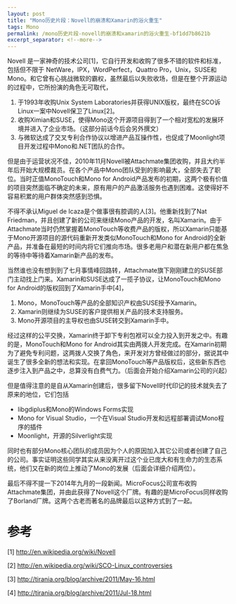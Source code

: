 ```yaml
---
layout: post
title: "Mono历史片段：Novell的崩溃和Xamarin的浴火重生"
tags: Mono
permalink: /mono历史片段-novell的崩溃和xamarin的浴火重生-bf1dd7b8621b
excerpt_separator: <!--more-->
---
```


Novell 是一家神奇的技术公司[1]，它自行开发和收购了很多不错的软件和标准，包括但不限于 NetWare，IPX，WordPerfect，Quattro Pro，Unix，SUSE和Mono。和它曾有心挑战微软的霸权，虽然最后以失败收场，但是在整个开源运动的过程中，它所扮演的角色无可取代，

1. 于1993年收购Unix System Laboratories并获得UNIX版权，最终在SCO诉Linux一案中Novell保卫了Linux[2]。
1. 收购Ximian和SUSE，使得Mono这个开源项目得到了一个相对宽松的发展环境并进入了企业市场。（这部分前话今后会另外撰文）
1. 与微软达成了交叉专利合作协议以增进产品互操作性，也促成了Moonlight项目开发过程中Mono和.NET团队的合作。

但是由于运营状况不佳，2010年11月Novell被Attachmate集团收购，并且大约半年后开始大规模裁员。在各个产品中Mono团队受到的影响最大，全部失去了职位。当时正值MonoTouch和Mono for Android产品发布的初期，这两个极有价值的项目突然面临不确定的未来，原有用户的产品激活服务也遇到困难。这使得好不容易积累的用户群体突然感到恐惧。

不得不承认Miguel de Icaza是个做事很有腔调的人[3]。他重新找到了Nat Friedman，并且创建了新的公司来继续Mono产品的开发，名叫Xamarin。由于Attachmate当时仍然掌握着MonoTouch等收费产品的版权，所以Xamarin只能基于Mono开源项目的源代码重新开发类似MonoTouch和Mono for Android的全新产品，并准备在最短的时间内将它们推向市场。很多老用户和潜在新用户都在焦急的等待中等待着Xamarin新产品的发布。

当然谁也没有想到到了七月事情峰回路转，Attachmate旗下刚刚建立的SUSE部门主动找上门来。Xamarin和SUSE达成了一揽子协议，让MonoTouch和Mono for Android的版权回到了Xamarin手中[4]，

1. Mono，MonoTouch等产品的全部知识产权由SUSE授予Xamarin。
1. Xamarin则继续为SUSE的客户提供相关产品的技术支持服务。
1. Mono开源项目的主导权也由SUSE转交到Xamarin手中。

经过这样的公平交换，Xamarin终于卸下专利包袱可以全力投入到开发之中。有趣的是，MonoTouch和Mono for Android其实由两拨人开发完成。在Xamarin初期为了避免专利问题，这两拨人交换了角色，来开发对方曾经做过的部分，据说其中诞生了很多全新的想法和实现。在拿回MonoTouch等产品版权后，这些新东西也逐步注入到产品之中，总算没有白费气力。（后面会开始介绍Xamarin公司的兴起）

但是值得注意的是自从Xamarin创建后，很多留下Novell时代印记的技术就失去了原来的地位，它们包括

* libgdiplus和Mono的Windows Forms实现
* Mono for Visual Studio，一个在Visual Studio开发和远程部署调试Mono程序的插件
* Moonlight，开源的Silverlight实现

同时也有部分Mono核心团队的成员因为个人的原因加入其它公司或者创建了自己的公司。事实证明这些同学其实从来没离开过这个业已庞大和有生命力的生态系统，他们又在新的岗位上推动了Mono的发展（后面会详细介绍两位）。

最后不得不提一下2014年九月的一段新闻。MicroFocus公司宣布收购Attachmate集团，并由此获得了Novell这个厂牌。有趣的是MicroFocus同样收购了Borland厂牌。这两个古老而著名的品牌最后以这种方式到了一起。

# 参考

[1] http://en.wikipedia.org/wiki/Novell

[2] http://en.wikipedia.org/wiki/SCO-Linux_controversies

[3] http://tirania.org/blog/archive/2011/May-16.html

[4] http://tirania.org/blog/archive/2011/Jul-18.html
<!--more-->
